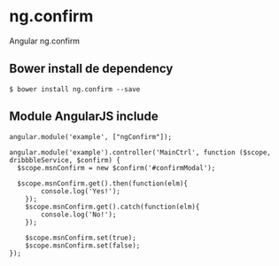 # ng.confirm
Angular ng.confirm

## Bower install de dependency
```
$ bower install ng.confirm --save
```

## Module AngularJS include
```
angular.module('example', ["ngConfirm"]);

angular.module('example').controller('MainCtrl', function ($scope, dribbbleService, $confirm) {
  $scope.msnConfirm = new $confirm('#confirmModal');
  
  $scope.msnConfirm.get().then(function(elm){
		console.log('Yes!');
	});
	$scope.msnConfirm.get().catch(function(elm){
		console.log('No!');
	});
	
	$scope.msnConfirm.set(true);
	$scope.msnConfirm.set(false);
});
```
